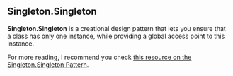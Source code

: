 ## Singleton.Singleton

**Singleton.Singleton** is a creational design pattern that lets you ensure that a class has only one instance, while providing a global access point to this instance.


For more reading, I recommend you check [this resource on the Singleton.Singleton Pattern](https://refactoring.guru/design-patterns/singleton).

